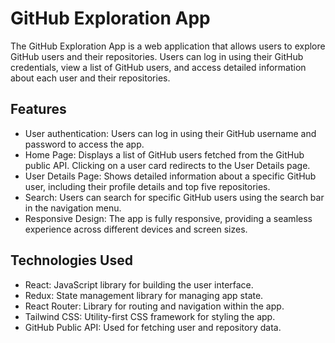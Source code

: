 # GitHub Exploration App

The GitHub Exploration App is a web application that allows users to explore GitHub users and their repositories. Users can log in using their GitHub credentials, view a list of GitHub users, and access detailed information about each user and their repositories.

## Features

- User authentication: Users can log in using their GitHub username and password to access the app.
- Home Page: Displays a list of GitHub users fetched from the GitHub public API. Clicking on a user card redirects to the User Details page.
- User Details Page: Shows detailed information about a specific GitHub user, including their profile details and top five repositories.
- Search: Users can search for specific GitHub users using the search bar in the navigation menu.
- Responsive Design: The app is fully responsive, providing a seamless experience across different devices and screen sizes.

## Technologies Used

- React: JavaScript library for building the user interface.
- Redux: State management library for managing app state.
- React Router: Library for routing and navigation within the app.
- Tailwind CSS: Utility-first CSS framework for styling the app.
- GitHub Public API: Used for fetching user and repository data.
